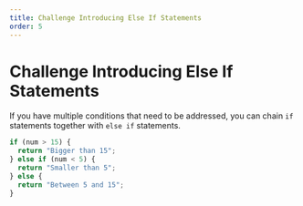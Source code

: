 ```yaml
---
title: Challenge Introducing Else If Statements
order: 5
---
```

# Challenge Introducing Else If Statements

If you have multiple conditions that need to be addressed, you can chain `if` statements together with `else if` statements.

```javascript
if (num > 15) {
  return "Bigger than 15";
} else if (num < 5) {
  return "Smaller than 5";
} else {
  return "Between 5 and 15";
}
```
